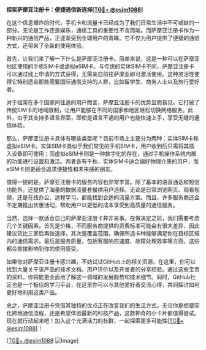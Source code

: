 **探索萨摩亚注册卡：便捷通信新选择[[TG💪+ @esim1088](https://t.me/s/esim1088)]**

在这个信息爆炸的时代，手机卡和流量卡已经成为了我们日常生活中不可或缺的一部分。无论是工作还是娱乐，通信工具的重要性不言而喻。而萨摩亚注册卡作为一种新兴的通信产品，正逐渐受到全球用户的青睐。它不仅为用户提供了便捷的通信方式，还带来了全新的使用体验。

首先，让我们来了解一下什么是萨摩亚注册卡。简单来说，这是一种可以在萨摩亚地区使用的手机SIM卡或虚拟eSIM卡。与传统的实体SIM卡不同，萨摩亚注册卡可以通过线上申请的方式获得，无需亲自前往萨摩亚即可激活使用。这种灵活性使得它特别适合那些需要国际通信支持的人群，比如留学生、商务人士以及旅行爱好者。

对于经常在多个国家间往返的用户而言，萨摩亚注册卡的优势显而易见。它打破了传统SIM卡的地域限制，让用户能够在不同的国家和地区轻松切换网络服务。此外，由于其支持多语言界面，即使是语言不通的用户也能快速上手，享受无缝的通信体验。

那么，萨摩亚注册卡具体有哪些类型呢？目前市场上主要分为两种：实体SIM卡和虚拟eSIM卡。实体SIM卡类似于我们常见的手机SIM卡，用户收到后只需将其插入设备即可使用；而虚拟eSIM卡则是一种数字化的存在，通过手机操作系统内置的功能进行设置和激活。两者各有千秋，实体SIM卡适合偏好物理介质的用户，而eSIM卡则更适合追求便捷性和未来感的朋友。

值得一提的是，萨摩亚注册卡的服务内容也非常丰富。除了基本的语音通话和短信功能外，还提供了海量的数据流量套餐供用户选择。无论是日常浏览网页、观看视频，还是在线办公、远程学习，都能找到合适的流量方案。而且，许多服务商还会不定期推出优惠活动，帮助用户以更低的成本享受到高质量的通信服务。

当然，选择一款适合自己的萨摩亚注册卡并非易事。在做决定之前，我们需要考虑几个关键因素。首先是价格，不同服务商提供的资费标准可能会有很大差异，因此建议货比三家后再做选择。其次是覆盖范围，确保所选卡种能够满足你在目标区域内的通信需求。最后是服务质量，包括客服响应速度、故障处理效率等方面，这些都会直接影响到你的使用感受。

如果你对萨摩亚注册卡感兴趣，不妨试试GitHub上的相关资源。在这里，你可以找到大量关于该产品的技术文档、用户评价以及开发者的分享经验。通过这些宝贵的资料，你将能更全面地了解这一领域的发展趋势和技术细节。同时，GitHub社区也是一个极佳的学习平台，在这里你可以与其他爱好者交流心得，共同探讨如何更好地利用这类产品。

总之，萨摩亚注册卡凭借其独特的优点正在改变我们的生活方式。无论你是想要简化跨境通信流程，还是希望体验最新的科技产品，这款神奇的小卡片都值得尝试。现在就行动起来吧！加入这个充满活力的社群，一起探索更多可能性[[TG💪+ @esim1088](https://t.me/s/esim1088)]！

[[TG💪+ @esim1088](https://t.me/s/esim1088) ![Image](https://i.postimg.cc/4NQfJmqS/Snipaste-2025-05-13-00-14-12.png)]